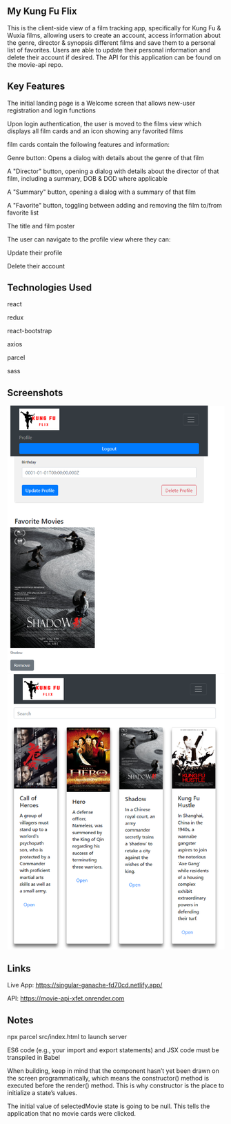 ## My Kung Fu Flix
This is the client-side view of a film tracking app, specifically for Kung Fu & Wuxia films, allowing users to create an account, access information about the genre, director & synopsis different films and save them to a personal list of favorites. Users are able to update their personal information and delete their account if desired. The API for this application can be found on the movie-api repo.

## Key Features
The initial landing page is a Welcome screen that allows new-user registration and login functions

Upon login authentication, the user is moved to the films view which displays all film cards and an icon showing any favorited films

film cards contain the following features and information:

Genre button: Opens a dialog with details about the genre of that film

A "Director" button, opening a dialog with details about the director of that film, including a summary, DOB & DOD where applicable

A "Summary" button, opening a dialog with a summary of that film

A "Favorite" button, toggling between adding and removing the film to/from favorite list

The title and film poster

The user can navigate to the profile view where they can:

Update their profile

Delete their account

## Technologies Used
react

redux

react-bootstrap 

axios 

parcel

sass

## Screenshots
![A screenshot of the profile page](./public/kungfuprofile.png)
![A screenshot of the main display page](./public/movies.png)

## Links
Live App: https://singular-ganache-fd70cd.netlify.app/ 

API: https://movie-api-xfet.onrender.com

## Notes
npx parcel src/index.html to launch server

ES6 code (e.g., your import and export statements) and JSX code must be transpiled in Babel

When building, keep in mind that the component hasn’t yet been drawn on the screen programmatically, which means the constructor() method is executed before the render() method. This is why constructor is the place to initialize a state’s values.

The initial value of selectedMovie state is going to be null. This tells the application that no movie cards were clicked.
